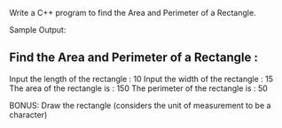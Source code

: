 Write a C++ program to find the Area and Perimeter of a Rectangle.

Sample Output:

Find the Area and Perimeter of a Rectangle :
-------------------------------------------------
Input the length of the rectangle : 10
Input the width of the rectangle : 15
The area of the rectangle is : 150
The perimeter of the rectangle is : 50

BONUS: Draw the rectangle (considers the unit of measurement to be a character)

